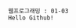 <!DOCTYPE html>

<html>
	<head>
		<meta charset="UTF-8">
		<title>웹프로그래밍 과제</title>
	</head>
	
		웹프로그래밍 : 01-03
		Hello Github!
	
</html>
